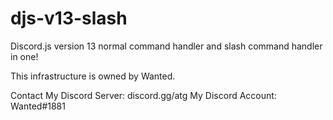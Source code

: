 # djs-v13-slash

Discord.js version 13 normal command handler and slash command handler in one!

This infrastructure is owned by Wanted.

Contact
My Discord Server: discord.gg/atg
My Discord Account: Wanted#1881
